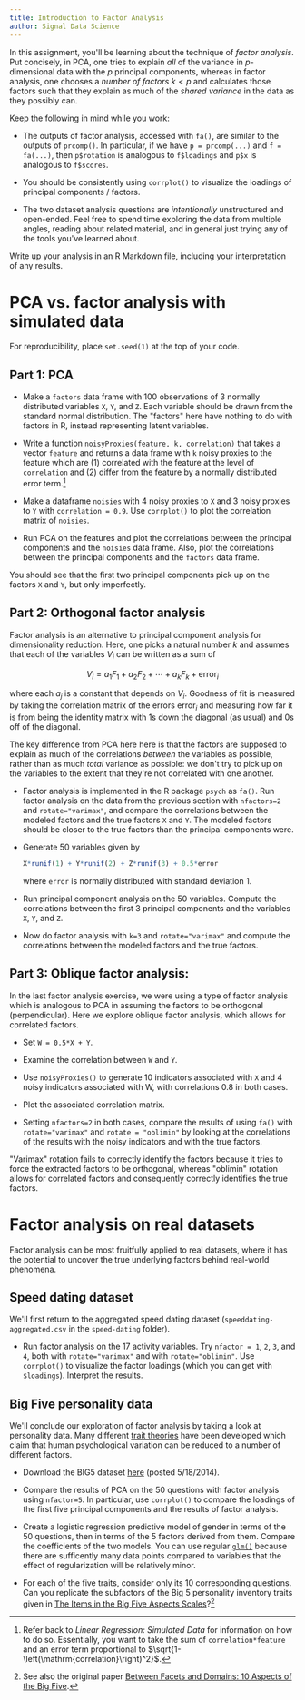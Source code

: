 ```yaml
---
title: Introduction to Factor Analysis
author: Signal Data Science
---
```


In this assignment, you'll be learning about the technique of *factor analysis*. Put concisely, in PCA, one tries to explain *all* of the variance in $p$-dimensional data with the $p$ principal components, whereas in factor analysis, one chooses a *number of factors* $k < p$ and calculates those factors such that they explain as much of the *shared variance* in the data as they possibly can.

Keep the following in mind while you work:

* The outputs of factor analysis, accessed with `fa()`, are similar to the outputs of `prcomp()`. In particular, if we have `p = prcomp(...)` and `f = fa(...)`, then `p$rotation` is analogous to `f$loadings` and `p$x` is analogous to `f$scores`.

* You should be consistently using `corrplot()` to visualize the loadings of principal components / factors.

* The two dataset analysis questions are *intentionally* unstructured and open-ended. Feel free to spend time exploring the data from multiple angles, reading about related material, and in general just trying any of the tools you've learned about.

Write up your analysis in an R Markdown file, including your interpretation of any results.

PCA vs. factor analysis with simulated data
===========================================

For reproducibility, place `set.seed(1)` at the top of your code.

Part 1: PCA
-----------

* Make a `factors` data frame with 100 observations of 3 normally distributed variables `X`, `Y`, and `Z`. Each variable should be drawn from the standard normal distribution. The "factors" here have nothing to do with factors in R, instead representing latent variables.  

* Write a function `noisyProxies(feature, k, correlation)` that takes a vector `feature` and returns a data frame with `k` noisy proxies to the feature which are (1) correlated with the feature at the level of `correlation` and (2) differ from the feature by a normally distributed error term.[^corr]

[^corr]: Refer back to *Linear Regression: Simulated Data* for information on how to do so. Essentially, you want to take the sum of `correlation*feature` and an error term proportional to $\sqrt{1-\left(\mathrm{correlation}\right)^2}$.

* Make a dataframe `noisies` with 4 noisy proxies to `X` and 3 noisy proxies to `Y` with `correlation = 0.9`. Use `corrplot()` to plot the correlation matrix of `noisies`.

* Run PCA on the features and plot the correlations between the principal components and the `noisies` data frame. Also, plot the correlations between the principal components and the `factors` data frame.

You should see that the first two principal components pick up on the factors `X` and `Y`, but only imperfectly.

Part 2: Orthogonal factor analysis
----------------------------------

Factor analysis is an alternative to principal component analysis for dimensionality reduction. Here, one picks a natural number $k$ and assumes that each of the variables $V_i$ can be written as a sum of 

$$V_i = a_1F_1 + a_2F_2 + \cdots + a_kF_k + \mathrm{error}_i$$

where each $a_j$ is a constant that depends on $V_i$. Goodness of fit is measured by taking the correlation matrix of the errors $\mathrm{error}_i$ and measuring how far it is from being the identity matrix with 1s down the diagonal (as usual) and 0s off of the diagonal. 

The key difference from PCA here here is that the factors are supposed to explain as much of the correlations *between* the variables as possible, rather than as much *total* variance as possible: we don't try to pick up on the variables to the extent that they're not correlated with one another.

* Factor analysis is implemented in the R package `psych` as `fa()`. Run factor analysis on the data from the previous section with `nfactors=2` and `rotate="varimax"`, and compare the correlations between the modeled factors and the true factors `X` and `Y`.  The modeled factors should be closer to the true factors than the principal components were.

* Generate 50 variables given by
	
	```r
	X*runif(1) + Y*runif(2) + Z*runif(3) + 0.5*error
	```

	where `error` is normally distributed with standard deviation 1.

* Run principal component analysis on the 50 variables. Compute the correlations between the first 3 principal components and the variables `X`, `Y`, and `Z`.

* Now do factor analysis with `k=3` and `rotate="varimax"` and compute the correlations between the modeled factors and the true factors.

Part 3: Oblique factor analysis:
--------------------------------

In the last factor analysis exercise, we were using a type of factor analysis which is analogous to PCA in assuming the factors to be orthogonal (perpendicular). Here we explore oblique factor analysis, which allows for correlated factors.

* Set `W = 0.5*X + Y`.

* Examine the correlation between `W` and `Y`.

* Use `noisyProxies()` to generate 10 indicators associated with `X` and 4 noisy indicators associated with W, with correlations 0.8 in both cases.

* Plot the associated correlation matrix. 

* Setting `nfactors=2` in both cases, compare the results of using `fa()` with `rotate="varimax"` and `rotate = "oblimin"` by looking at the correlations of the results with the noisy indicators and with the true factors.

"Varimax" rotation fails to correctly identify the factors because it tries to force the extracted factors to be orthogonal, whereas "oblimin" rotation allows for correlated factors and consequently correctly identifies the true factors.

Factor analysis on real datasets
================================

Factor analysis can be most fruitfully applied to real datasets, where it has the potential to uncover the true underlying factors behind real-world phenomena.

Speed dating dataset
--------------------

We'll first return to the aggregated speed dating dataset (`speeddating-aggregated.csv` in the `speed-dating` folder).

* Run factor analysis on the 17 activity variables. Try `nfactor = 1`, `2`, `3`, and `4`, both with `rotate="varimax"` and with `rotate="oblimin"`. Use `corrplot()` to visualize the factor loadings (which you can get with `$loadings`). Interpret the results.

Big Five personality data
-------------------------

We'll conclude our exploration of factor analysis by taking a look at personality data. Many different [trait theories](https://en.wikipedia.org/wiki/Trait_theory) have been developed which claim that human psychological variation can be reduced to a number of different factors.

* Download the BIG5 dataset [here](http://personality-testing.info/_rawdata/) (posted 5/18/2014). 

* Compare the results of PCA on the 50 questions with factor analysis using `nfactor=5`. In particular, use `corrplot()` to compare the loadings of the first five principal components and the results of factor analysis.

* Create a logistic regression predictive model of gender in terms of the 50 questions, then in terms of the 5 factors derived from them. Compare the coefficients of the two models. You can use regular [`glm()`](https://stat.ethz.ch/R-manual/R-devel/library/stats/html/glm.html) because there are sufficently many data points compared to variables that the effect of regularization will be relatively minor.

* For each of the five traits, consider only its 10 corresponding questions. Can you replicate the subfactors of the Big 5 personality inventory traits given in [The Items in the Big Five Aspects Scales](http://ipip.ori.org/BFASKeys.htm)?[^facets]

[^facets]: See also the original paper [Between Facets and Domains: 10 Aspects of the Big Five](http://jordanbpeterson.com/Psy230H/docs/2014/15DeYoung.pdf).